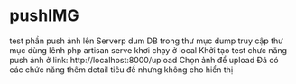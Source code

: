 # pushIMG
test phần push ảnh lên Serverp
dum DB trong thư mục dump
truy cập thư mục dùng lênh php artisan serve khơi chạy ở local
Khởi tạo test chưc năng push ảnh ở link: http://localhost:8000/upload
Chọn ảnh để upload
Đã có các chức năng thêm detail tiêu đề nhưng không cho hiển thị 
